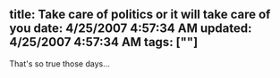 title: Take care of politics or it will take care of you
date: 4/25/2007 4:57:34 AM
updated: 4/25/2007 4:57:34 AM
tags: [""]
---
That's so true those days...

